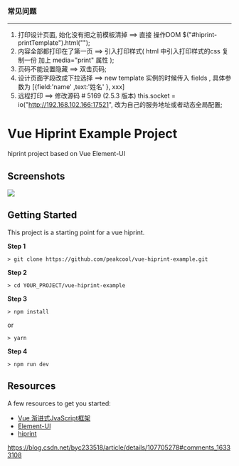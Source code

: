 ### 常见问题
---
1. 打印设计页面, 始化没有把之前模板清掉 ==> 直接 操作DOM $("#hiprint-printTemplate").html("");
2. 内容全部都打印在了第一页 ==> 引入打印样式( html 中引入打印样式的css 复制一份 加上 media="print" 属性 );
3. 页码不能设置隐藏 ==> 双击页码;
4. 设计页面字段改成下拉选择 ==> new template 实例的时候传入 fields , 具体参数为 [{field:'name' ,text:'姓名' }, xxx]
5. 远程打印 ==> 修改源码 # 5169 (2.5.3 版本)  this.socket = io("http://192.168.102.166:17521", 改为自己的服务地址或者动态全局配置;


# Vue Hiprint Example Project
hiprint project based on Vue Element-UI

## Screenshots

<img src="https://github.com/peakcool/vue-hiprint-example/blob/master/screenshots/main.png">

## Getting Started

This project is a starting point for a vue hiprint.

**Step 1**

```shell
> git clone https://github.com/peakcool/vue-hiprint-example.git
```

**Step 2**

```shell
> cd YOUR_PROJECT/vue-hiprint-example
```

**Step 3**

```shell
> npm install
```
or
```shell
> yarn
```

**Step 4**
```shell
> npm run dev
```

## Resources

A few resources to get you started:

- [Vue 渐进式JvaScript框架](https://cn.vuejs.org/index.html)
- [Element-UI](https://element.eleme.cn/#/zh-CN)
- [hiprint](http://hiprint.io/)


https://blog.csdn.net/byc233518/article/details/107705278#comments_16333108



